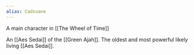 ```yaml
---
alias: Cadsuane
---
```


A main character in [[The Wheel of Time]]

An [[Aes Sedai]] of the [[Green Ajah]]. The oldest and most powerful likely living [[Aes Sedai]].